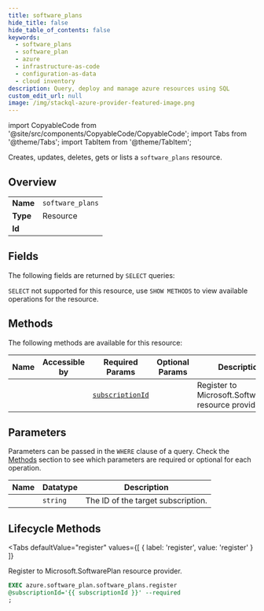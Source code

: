 ```yaml
--- 
title: software_plans
hide_title: false
hide_table_of_contents: false
keywords:
  - software_plans
  - software_plan
  - azure
  - infrastructure-as-code
  - configuration-as-data
  - cloud inventory
description: Query, deploy and manage azure resources using SQL
custom_edit_url: null
image: /img/stackql-azure-provider-featured-image.png
---
```


import CopyableCode from '@site/src/components/CopyableCode/CopyableCode';
import Tabs from '@theme/Tabs';
import TabItem from '@theme/TabItem';

Creates, updates, deletes, gets or lists a <code>software_plans</code> resource.

## Overview
<table><tbody>
<tr><td><b>Name</b></td><td><code>software_plans</code></td></tr>
<tr><td><b>Type</b></td><td>Resource</td></tr>
<tr><td><b>Id</b></td><td><CopyableCode code="azure.software_plan.software_plans" /></td></tr>
</tbody></table>

## Fields

The following fields are returned by `SELECT` queries:

`SELECT` not supported for this resource, use `SHOW METHODS` to view available operations for the resource.


## Methods

The following methods are available for this resource:

<table>
<thead>
    <tr>
    <th>Name</th>
    <th>Accessible by</th>
    <th>Required Params</th>
    <th>Optional Params</th>
    <th>Description</th>
    </tr>
</thead>
<tbody>
<tr>
    <td><a href="#register"><CopyableCode code="register" /></a></td>
    <td><CopyableCode code="exec" /></td>
    <td><a href="#parameter-subscriptionId"><code>subscriptionId</code></a></td>
    <td></td>
    <td>Register to Microsoft.SoftwarePlan resource provider.</td>
</tr>
</tbody>
</table>

## Parameters

Parameters can be passed in the `WHERE` clause of a query. Check the [Methods](#methods) section to see which parameters are required or optional for each operation.

<table>
<thead>
    <tr>
    <th>Name</th>
    <th>Datatype</th>
    <th>Description</th>
    </tr>
</thead>
<tbody>
<tr id="parameter-subscriptionId">
    <td><CopyableCode code="subscriptionId" /></td>
    <td><code>string</code></td>
    <td>The ID of the target subscription.</td>
</tr>
</tbody>
</table>

## Lifecycle Methods

<Tabs
    defaultValue="register"
    values={[
        { label: 'register', value: 'register' }
    ]}
>
<TabItem value="register">

Register to Microsoft.SoftwarePlan resource provider.

```sql
EXEC azure.software_plan.software_plans.register 
@subscriptionId='{{ subscriptionId }}' --required
;
```
</TabItem>
</Tabs>
